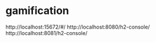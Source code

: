 # gamification

http://localhost:15672/#/
http://localhost:8080/h2-console/
http://localhost:8081/h2-console/
